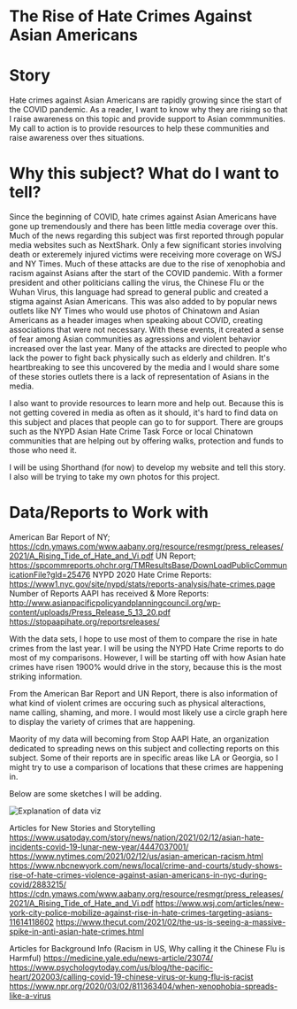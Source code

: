 # The Rise of Hate Crimes Against Asian Americans

# Story
Hate crimes against Asian Americans are rapidly growing since the start of the COVID pandemic. 
As a reader, I want to know why they are rising so that I raise awareness on this topic and provide support to Asian commmunities.
My call to action is to provide resources to help these communities and raise awareness over thes situations.


# Why this subject? What do I want to tell?
Since the beginning of COVID, hate crimes against Asian Americans have gone up tremendously and there has been little media coverage over this.
Much of the news regarding this subject was first reported through popular media websites such as NextShark. Only a few significant stories involving 
death or exteremely injured victims were receiving more coverage on WSJ and NY Times. Much of these attacks are due to the rise of xenophobia and racism against Asians 
after the start of the COVID pandemic. With a former president and other politicians calling the virus, the Chinese Flu or the Wuhan Virus, 
this language had spread to general public and created a stigma against Asian Americans. This was also added to by popular news outlets like NY Times who would
use photos of Chinatown and Asian Americans as a header images when speaking about COVID, creating associations that were not necessary.
With these events, it created a sense of fear among Asian communities as agressions and violent behavior increased over the last year. Many of the attacks are directed to people who lack the power to fight back physically such as elderly and children. 
It's heartbreaking to see this uncovered by the media and I would share some of these stories outlets there is a lack of representation of Asians in the media.

I also want to provide resources to learn more and help out. Because this is not getting covered in media as often as it should, it's hard to find data on this 
subject and  places that people can go to for support. There are groups such as the NYPD Asian Hate Crime Task Force or local Chinatown communities that are 
helping out by offering walks, protection and funds to those who need it.

I will be using Shorthand (for now) to develop my website and tell this story. I also will be trying to take my own photos for this project.

# Data/Reports to Work with
American Bar Report of NY;
https://cdn.ymaws.com/www.aabany.org/resource/resmgr/press_releases/2021/A_Rising_Tide_of_Hate_and_Vi.pdf
UN Report;
https://spcommreports.ohchr.org/TMResultsBase/DownLoadPublicCommunicationFile?gId=25476
NYPD 2020 Hate Crime Reports:
https://www1.nyc.gov/site/nypd/stats/reports-analysis/hate-crimes.page
Number of Reports AAPI has received & More Reports:
http://www.asianpacificpolicyandplanningcouncil.org/wp-content/uploads/Press_Release_5_13_20.pdf
https://stopaapihate.org/reportsreleases/

With the data sets, I hope to use most of them to compare the rise in hate crimes from the last year. I will be using the NYPD Hate Crime reports to do most
of my comparisons. However, I will be starting off with how Asian hate crimes have risen 1900% would drive in the story, because this is the most striking information.

From the American Bar Report and UN Report, there is also information of what kind of violent crimes are occuring such as physical alteractions, name calling, shaming, 
and more. I would most likely use a circle graph here to display the variety of crimes that are happening.

Maority of my data will becoming from Stop AAPI Hate, an organization dedicated to spreading news on this subject and collecting reports on this subject.
Some of their reports are in specific areas like LA or Georgia, so I might try to use a comparison of locations that these crimes are happening in. 

Below are some sketches I will be adding.

![Explanation of data viz](2019x12020.jpg)

Articles for New Stories and Storytelling
https://www.usatoday.com/story/news/nation/2021/02/12/asian-hate-incidents-covid-19-lunar-new-year/4447037001/
https://www.nytimes.com/2021/02/12/us/asian-american-racism.html
https://www.nbcnewyork.com/news/local/crime-and-courts/study-shows-rise-of-hate-crimes-violence-against-asian-americans-in-nyc-during-covid/2883215/
https://cdn.ymaws.com/www.aabany.org/resource/resmgr/press_releases/2021/A_Rising_Tide_of_Hate_and_Vi.pdf
https://www.wsj.com/articles/new-york-city-police-mobilize-against-rise-in-hate-crimes-targeting-asians-11614118602
https://www.thecut.com/2021/02/the-us-is-seeing-a-massive-spike-in-anti-asian-hate-crimes.html

Articles for Background Info (Racism in US, Why calling it the Chinese Flu is Harmful)
https://medicine.yale.edu/news-article/23074/
https://www.psychologytoday.com/us/blog/the-pacific-heart/202003/calling-covid-19-chinese-virus-or-kung-flu-is-racist
https://www.npr.org/2020/03/02/811363404/when-xenophobia-spreads-like-a-virus



